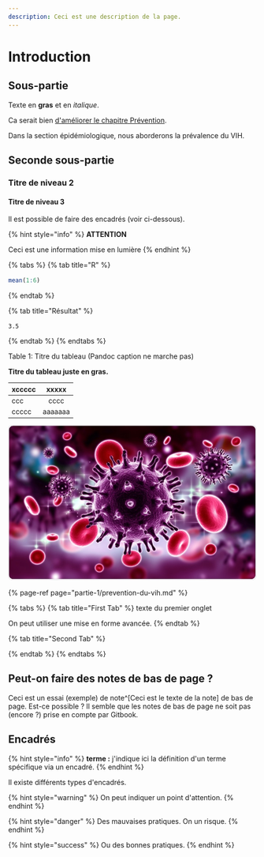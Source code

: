 ```yaml
---
description: Ceci est une description de la page.
---
```


# Introduction

## Sous-partie

Texte en **gras** et en _italique_.

Ca serait bien [d'améliorer le chapitre Prévention](partie-1/prevention-du-vih.md#sous-partie-2).

Dans la section épidémiologique, nous aborderons la prévalence du VIH.

## Seconde sous-partie

### Titre de niveau 2

#### Titre de niveau 3

Il est possible de faire des encadrés \(voir ci-dessous\).

{% hint style="info" %}
**ATTENTION**

Ceci est une information mise en lumière
{% endhint %}

{% tabs %}
{% tab title="R" %}
```r
mean(1:6)
```
{% endtab %}

{% tab title="Résultat" %}
```text
3.5
```
{% endtab %}
{% endtabs %}

Table 1: Titre du tableau \(Pandoc caption ne marche pas\)

**Titre du tableau juste en gras.**

| xccccc | xxxxx |
| :--- | :---: |
| ccc | cccc |
| ccccc | aaaaaaa |

![Titre de l&apos;image](.gitbook/assets/image.jpg)

{% page-ref page="partie-1/prevention-du-vih.md" %}

{% tabs %}
{% tab title="First Tab" %}
texte du premier onglet

On peut utiliser une mise en forme avancée.
{% endtab %}

{% tab title="Second Tab" %}

{% endtab %}
{% endtabs %}

## Peut-on faire des notes de bas de page ?

Ceci est un essai \(exemple\) de note^\[Ceci est le texte de la note\] de bas de page. Est-ce possible ? Il semble que les notes de bas de page ne soit pas \(encore ?\) prise en compte par Gitbook.

## Encadrés

{% hint style="info" %}
**terme :** j'indique ici la définition d'un terme spécifique via un encadré.
{% endhint %}

Il existe différents types d'encadrés.

{% hint style="warning" %}
On peut indiquer un point d'attention.
{% endhint %}

{% hint style="danger" %}
Des mauvaises pratiques. On un risque.
{% endhint %}

{% hint style="success" %}
Ou des bonnes pratiques.
{% endhint %}

